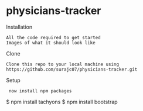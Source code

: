 # physicians-tracker

Installation

    All the code required to get started
    Images of what it should look like

Clone

    Clone this repo to your local machine using https://github.com/surajc07/physicians-tracker.git

Setup

     now install npm packages

$ npm install tachyons
$ npm install bootstrap


    

